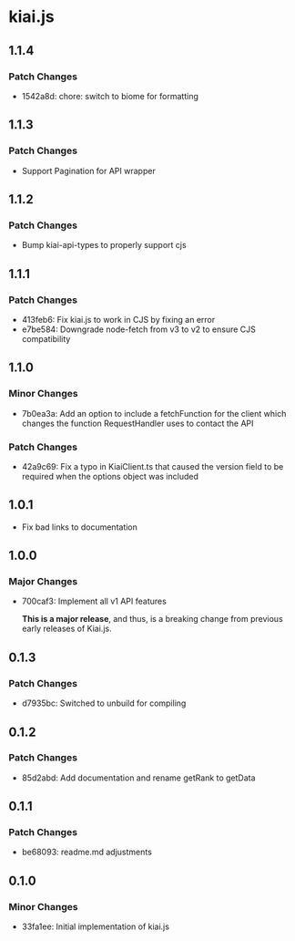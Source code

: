 # kiai.js

## 1.1.4

### Patch Changes

- 1542a8d: chore: switch to biome for formatting

## 1.1.3

### Patch Changes

- Support Pagination for API wrapper

## 1.1.2

### Patch Changes

- Bump kiai-api-types to properly support cjs

## 1.1.1

### Patch Changes

- 413feb6: Fix kiai.js to work in CJS by fixing an error
- e7be584: Downgrade node-fetch from v3 to v2 to ensure CJS compatibility

## 1.1.0

### Minor Changes

- 7b0ea3a: Add an option to include a fetchFunction for the client which changes the function RequestHandler uses to contact the API

### Patch Changes

- 42a9c69: Fix a typo in KiaiClient.ts that caused the version field to be required when the options object was included

## 1.0.1

- Fix bad links to documentation

## 1.0.0

### Major Changes

- 700caf3: Implement all v1 API features

  **This is a major release**, and thus, is a breaking change from previous early releases of Kiai.js.

## 0.1.3

### Patch Changes

- d7935bc: Switched to unbuild for compiling

## 0.1.2

### Patch Changes

- 85d2abd: Add documentation and rename getRank to getData

## 0.1.1

### Patch Changes

- be68093: readme.md adjustments

## 0.1.0

### Minor Changes

- 33fa1ee: Initial implementation of kiai.js
